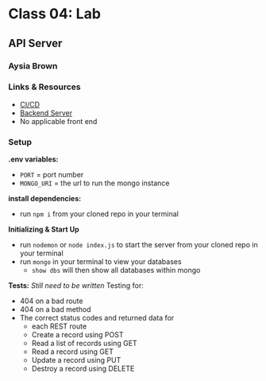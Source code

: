 # Class 04: Lab
## API Server
### Aysia Brown


### Links & Resources
- [CI/CD]()
- [Backend Server]()
- No applicable front end

### Setup

**.env variables:**
- `PORT` = port number
- `MONGO_URI` = the url to run the mongo instance

**install dependencies:**
- run `npm i` from your cloned repo in your terminal


**Initializing & Start Up**
- run `nodemon` or `node index.js` to start the server from your cloned repo in your terminal
- run `mongo` in your terminal to view your databases 
    - `show dbs` will then show all databases within mongo

**Tests:**
*Still need to be written* Testing for:
- 404 on a bad route
- 404 on a bad method
- The correct status codes and returned data for
    - each REST route
    - Create a record using POST
    - Read a list of records using GET
    - Read a record using GET
    - Update a record using PUT
    - Destroy a record using DELETE
    